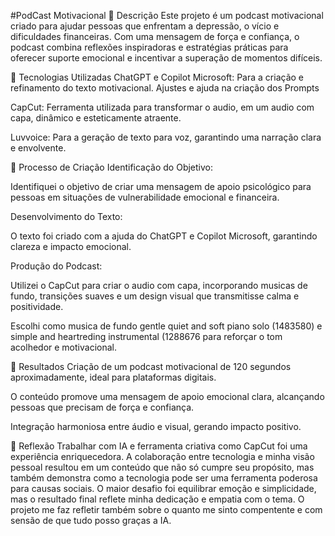 #PodCast Motivacional
📒 Descrição
Este projeto é um podcast motivacional criado para ajudar pessoas que enfrentam a depressão, o vício e dificuldades financeiras. Com uma mensagem de força e confiança, o podcast combina reflexões inspiradoras e estratégias práticas para oferecer suporte emocional e incentivar a superação de momentos difíceis.

🤖 Tecnologias Utilizadas
ChatGPT e Copilot Microsoft: Para a criação e refinamento do texto motivacional. Ajustes e ajuda na criação dos Prompts 

CapCut: Ferramenta utilizada para transformar o audio, em um audio com capa, dinâmico e esteticamente atraente.

Luvvoice: Para a geração de texto para voz, garantindo uma narração clara e envolvente.

🧐 Processo de Criação
Identificação do Objetivo:

Identifiquei o objetivo de criar uma mensagem de apoio psicológico para pessoas em situações de vulnerabilidade emocional e financeira.

Desenvolvimento do Texto:

O texto foi criado com a ajuda do ChatGPT e Copilot Microsoft, garantindo clareza e impacto emocional.

Produção do Podcast:

Utilizei o CapCut para criar o audio com capa, incorporando musicas de fundo, transições suaves e um design visual que transmitisse calma e positividade.

Escolhi como musica de fundo gentle quiet and soft piano solo (1483580) e simple and heartreding instrumental (1288676 para reforçar o tom acolhedor e motivacional.

🚀 Resultados
Criação de um podcast motivacional de 120 segundos aproximadamente, ideal para plataformas digitais.

O conteúdo promove uma mensagem de apoio emocional clara, alcançando pessoas que precisam de força e confiança.

Integração harmoniosa entre áudio e visual, gerando impacto positivo.

💭 Reflexão 
Trabalhar com IA e ferramenta criativa como CapCut foi uma experiência enriquecedora. A colaboração entre tecnologia e minha visão pessoal resultou em um conteúdo que não só cumpre seu propósito, mas também demonstra como a tecnologia pode ser uma ferramenta poderosa para causas sociais. O maior desafio foi equilibrar emoção e simplicidade, mas o resultado final reflete minha dedicação e empatia com o tema. O projeto me faz refletir também sobre o quanto me sinto compentente e com sensão de que tudo posso graças a IA.
